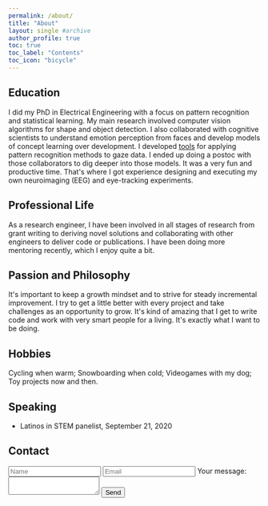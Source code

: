 ```yaml
---
permalink: /about/
title: "About"
layout: single #archive
author_profile: true
toc: true
toc_label: "Contents"
toc_icon: "bicycle"
---
```


## Education

I did my PhD in Electrical Engineering with a focus on pattern recognition and statistical learning. My main research involved computer vision algorithms for shape and object detection. I also collaborated with cognitive scientists to understand emotion perception from faces and develop models of concept learning 
over development. I developed <a href="https://github.com/sriveravi/GVSToolbox">tools</a> for applying pattern recognition methods to gaze data. I ended up doing a postoc with those collaborators to dig deeper into those models. It was a very fun and productive time. That's where I got experience designing and executing my own neuroimaging (EEG) and eye-tracking experiments.


## Professional Life

As a research engineer, I have been involved in all stages of research from grant writing to deriving novel solutions and collaborating with other engineers to deliver code or publications. I have been doing more mentoring recently, which I enjoy quite a bit. 

## Passion and Philosophy

It's important to keep a growth mindset and to strive for steady incremental improvement. I try to get a little better with every project and take challenges as an opportunity to grow. It's kind of amazing that I get to write code and work with very smart people for a living. It's exactly what I want to be doing. 

## Hobbies

Cycling when warm; Snowboarding when cold; Videogames with my dog; Toy projects now and then.

## Speaking

- Latinos in STEM panelist, September 21, 2020


## Contact

<form action="https://formspree.io/f/xqkgqoej" method="POST">
  <input type="text" placeholder="Name" name="name">
  <input type="email"  placeholder="Email" name="_replyto">
    <label>
    Your message:
    <textarea name="message"></textarea>
  </label>
  <input type="submit" value="Send">
</form>


<!-- 
<form action="https://formspree.io/your@email.com" method="POST">
    <input type="text" placeholder="Name" name="name">
    <input type="email" placeholder="Email" name="_replyto" required>
    <input type="submit" value="Send">
</form> -->
